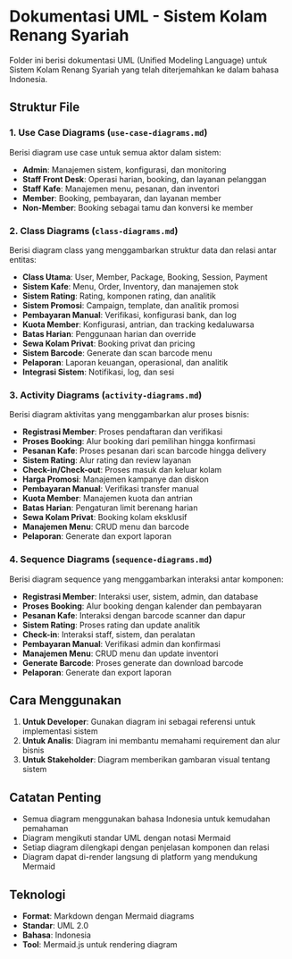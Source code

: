 # Dokumentasi UML - Sistem Kolam Renang Syariah

Folder ini berisi dokumentasi UML (Unified Modeling Language) untuk Sistem Kolam Renang Syariah yang telah diterjemahkan ke dalam bahasa Indonesia.

## Struktur File

### 1. Use Case Diagrams (`use-case-diagrams.md`)

Berisi diagram use case untuk semua aktor dalam sistem:

- **Admin**: Manajemen sistem, konfigurasi, dan monitoring
- **Staff Front Desk**: Operasi harian, booking, dan layanan pelanggan
- **Staff Kafe**: Manajemen menu, pesanan, dan inventori
- **Member**: Booking, pembayaran, dan layanan member
- **Non-Member**: Booking sebagai tamu dan konversi ke member

### 2. Class Diagrams (`class-diagrams.md`)

Berisi diagram class yang menggambarkan struktur data dan relasi antar entitas:

- **Class Utama**: User, Member, Package, Booking, Session, Payment
- **Sistem Kafe**: Menu, Order, Inventory, dan manajemen stok
- **Sistem Rating**: Rating, komponen rating, dan analitik
- **Sistem Promosi**: Campaign, template, dan analitik promosi
- **Pembayaran Manual**: Verifikasi, konfigurasi bank, dan log
- **Kuota Member**: Konfigurasi, antrian, dan tracking kedaluwarsa
- **Batas Harian**: Penggunaan harian dan override
- **Sewa Kolam Privat**: Booking privat dan pricing
- **Sistem Barcode**: Generate dan scan barcode menu
- **Pelaporan**: Laporan keuangan, operasional, dan analitik
- **Integrasi Sistem**: Notifikasi, log, dan sesi

### 3. Activity Diagrams (`activity-diagrams.md`)

Berisi diagram aktivitas yang menggambarkan alur proses bisnis:

- **Registrasi Member**: Proses pendaftaran dan verifikasi
- **Proses Booking**: Alur booking dari pemilihan hingga konfirmasi
- **Pesanan Kafe**: Proses pesanan dari scan barcode hingga delivery
- **Sistem Rating**: Alur rating dan review layanan
- **Check-in/Check-out**: Proses masuk dan keluar kolam
- **Harga Promosi**: Manajemen kampanye dan diskon
- **Pembayaran Manual**: Verifikasi transfer manual
- **Kuota Member**: Manajemen kuota dan antrian
- **Batas Harian**: Pengaturan limit berenang harian
- **Sewa Kolam Privat**: Booking kolam eksklusif
- **Manajemen Menu**: CRUD menu dan barcode
- **Pelaporan**: Generate dan export laporan

### 4. Sequence Diagrams (`sequence-diagrams.md`)

Berisi diagram sequence yang menggambarkan interaksi antar komponen:

- **Registrasi Member**: Interaksi user, sistem, admin, dan database
- **Proses Booking**: Alur booking dengan kalender dan pembayaran
- **Pesanan Kafe**: Interaksi dengan barcode scanner dan dapur
- **Sistem Rating**: Proses rating dan update analitik
- **Check-in**: Interaksi staff, sistem, dan peralatan
- **Pembayaran Manual**: Verifikasi admin dan konfirmasi
- **Manajemen Menu**: CRUD menu dan update inventori
- **Generate Barcode**: Proses generate dan download barcode
- **Pelaporan**: Generate dan export laporan

## Cara Menggunakan

1. **Untuk Developer**: Gunakan diagram ini sebagai referensi untuk implementasi sistem
2. **Untuk Analis**: Diagram ini membantu memahami requirement dan alur bisnis
3. **Untuk Stakeholder**: Diagram memberikan gambaran visual tentang sistem

## Catatan Penting

- Semua diagram menggunakan bahasa Indonesia untuk kemudahan pemahaman
- Diagram mengikuti standar UML dengan notasi Mermaid
- Setiap diagram dilengkapi dengan penjelasan komponen dan relasi
- Diagram dapat di-render langsung di platform yang mendukung Mermaid

## Teknologi

- **Format**: Markdown dengan Mermaid diagrams
- **Standar**: UML 2.0
- **Bahasa**: Indonesia
- **Tool**: Mermaid.js untuk rendering diagram
